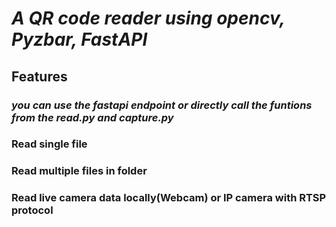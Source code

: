# ***A QR code reader using opencv, Pyzbar, FastAPI***

## Features

### ***you can use the fastapi endpoint or directly call the funtions from the read.py and capture.py***

### Read single file

### Read multiple files in folder

### Read live camera data locally(Webcam) or IP camera with RTSP protocol
